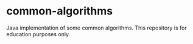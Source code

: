 common-algorithms
=================
Java implementation of some common algorithms. This repository is for education purposes only.
